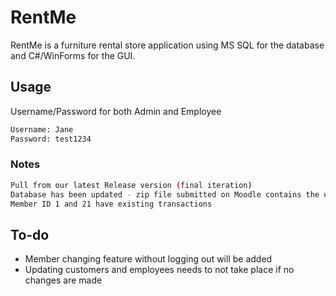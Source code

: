 # RentMe

RentMe is a furniture rental store application using MS SQL for the database and C#/WinForms for the GUI. 

## Usage

Username/Password for both Admin and Employee

```bash
Username: Jane
Password: test1234
```
### Notes
```bash
Pull from our latest Release version (final iteration)
Database has been updated - zip file submitted on Moodle contains the updated script
Member ID 1 and 21 have existing transactions
```
## To-do
- Member changing feature without logging out will be added
- Updating customers and employees needs to not take place if no changes are made
